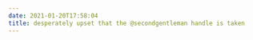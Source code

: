 ```yaml
---
date: 2021-01-20T17:58:04
title: desperately upset that the @secondgentleman handle is taken
---
```

